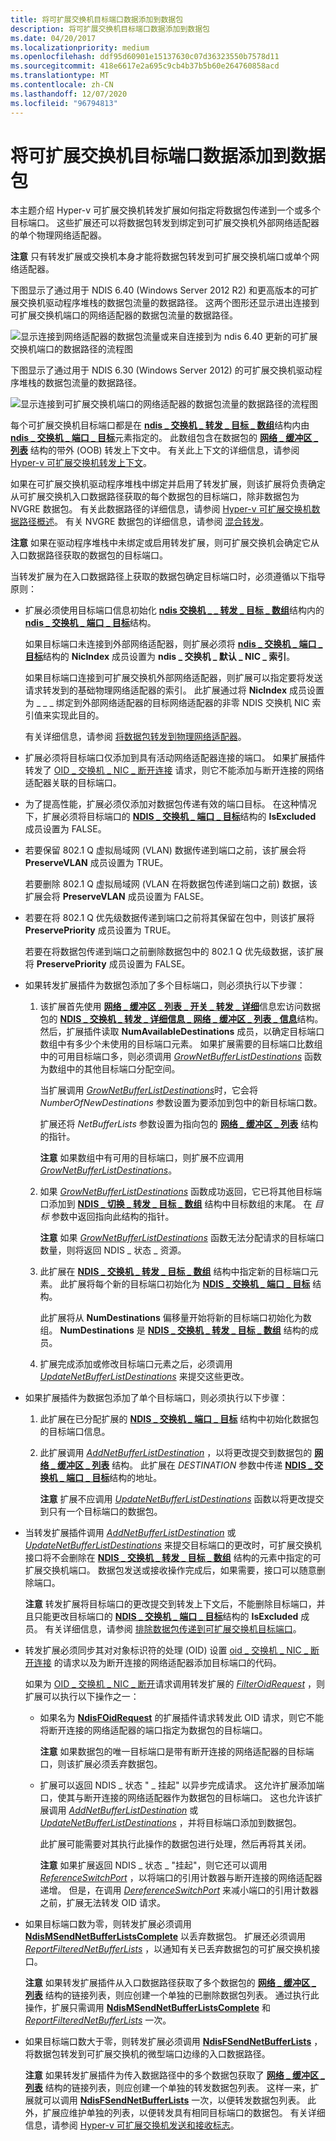 ```yaml
---
title: 将可扩展交换机目标端口数据添加到数据包
description: 将可扩展交换机目标端口数据添加到数据包
ms.date: 04/20/2017
ms.localizationpriority: medium
ms.openlocfilehash: ddf95d60901e15137630c07d36323550b7578d11
ms.sourcegitcommit: 418e6617e2a695c9cb4b37b5b60e264760858acd
ms.translationtype: MT
ms.contentlocale: zh-CN
ms.lasthandoff: 12/07/2020
ms.locfileid: "96794813"
---
```

# <a name="adding-extensible-switch-destination-port-data-to-a-packet"></a>将可扩展交换机目标端口数据添加到数据包


本主题介绍 Hyper-v 可扩展交换机转发扩展如何指定将数据包传递到一个或多个目标端口。 这些扩展还可以将数据包转发到绑定到可扩展交换机外部网络适配器的单个物理网络适配器。

**注意**  只有转发扩展或交换机本身才能将数据包转发到可扩展交换机端口或单个网络适配器。



下图显示了通过用于 NDIS 6.40 (Windows Server 2012 R2) 和更高版本的可扩展交换机驱动程序堆栈的数据包流量的数据路径。 这两个图形还显示进出连接到可扩展交换机端口的网络适配器的数据包流量的数据路径。

![显示连接到网络适配器的数据包流量或来自连接到为 ndis 6.40 更新的可扩展交换机端口的数据路径的流程图](images/vswitchteam2-ndis640.png)

下图显示了通过用于 NDIS 6.30 (Windows Server 2012) 的可扩展交换机驱动程序堆栈的数据包流量的数据路径。

![显示连接到可扩展交换机端口的网络适配器的数据包流量的数据路径的流程图](images/vswitchteam2.png)

每个可扩展交换机目标端口都是在 [**ndis \_ 交换机 \_ 转发 \_ 目标 \_ 数组**](/windows-hardware/drivers/ddi/ndis/ns-ndis-_ndis_switch_forwarding_destination_array)结构内由 [**ndis \_ 交换机 \_ 端口 \_ 目标**](/windows-hardware/drivers/ddi/ndis/ns-ndis-_ndis_switch_port_destination)元素指定的。 此数组包含在数据包的 [**网络 \_ 缓冲区 \_ 列表**](/windows-hardware/drivers/ddi/ndis/ns-ndis-_net_buffer_list) 结构的带外 (OOB) 转发上下文中。 有关此上下文的详细信息，请参阅 [Hyper-v 可扩展交换机转发上下文](hyper-v-extensible-switch-forwarding-context.md)。

如果在可扩展交换机驱动程序堆栈中绑定并启用了转发扩展，则该扩展将负责确定从可扩展交换机入口数据路径获取的每个数据包的目标端口，除非数据包为 NVGRE 数据包。 有关此数据路径的详细信息，请参阅 [Hyper-v 可扩展交换机数据路径概述](overview-of-the-hyper-v-extensible-switch-data-path.md)。 有关 NVGRE 数据包的详细信息，请参阅 [混合转发](hybrid-forwarding.md)。

**注意**  如果在驱动程序堆栈中未绑定或启用转发扩展，则可扩展交换机会确定它从入口数据路径获取的数据包的目标端口。



当转发扩展为在入口数据路径上获取的数据包确定目标端口时，必须遵循以下指导原则：

-   扩展必须使用目标端口信息初始化 [**ndis 交换机 \_ \_ 转发 \_ 目标 \_ 数组**](/windows-hardware/drivers/ddi/ndis/ns-ndis-_ndis_switch_forwarding_destination_array)结构内的 [**ndis \_ 交换机 \_ 端口 \_ 目标**](/windows-hardware/drivers/ddi/ndis/ns-ndis-_ndis_switch_port_destination)结构。

    如果目标端口未连接到外部网络适配器，则扩展必须将 [**ndis \_ 交换机 \_ 端口 \_ 目标**](/windows-hardware/drivers/ddi/ndis/ns-ndis-_ndis_switch_port_destination)结构的 **NicIndex** 成员设置为 **ndis \_ 交换机 \_ 默认 \_ NIC \_ 索引**。

    如果目标端口连接到可扩展交换机外部网络适配器，则扩展可以指定要将发送请求转发到的基础物理网络适配器的索引。 此扩展通过将 **NicIndex** 成员设置为 \_ \_ \_ 绑定到外部网络适配器的目标网络适配器的非零 NDIS 交换机 NIC 索引值来实现此目的。

    有关详细信息，请参阅 [将数据包转发到物理网络适配器](forwarding-packets-to-physical-network-adapters.md)。

-   扩展必须将目标端口仅添加到具有活动网络适配器连接的端口。 如果扩展插件转发了 [OID \_ 交换机 \_ NIC \_ 断开连接](./oid-switch-nic-disconnect.md) 请求，则它不能添加与断开连接的网络适配器关联的目标端口。

-   为了提高性能，扩展必须仅添加对数据包传递有效的端口目标。 在这种情况下，扩展必须将目标端口的 [**NDIS \_ 交换机 \_ 端口 \_ 目标**](/windows-hardware/drivers/ddi/ndis/ns-ndis-_ndis_switch_port_destination)结构的 **IsExcluded** 成员设置为 FALSE。

-   若要保留 802.1 Q 虚拟局域网 (VLAN) 数据传递到端口之前，该扩展会将 **PreserveVLAN** 成员设置为 TRUE。

    若要删除 802.1 Q 虚拟局域网 (VLAN 在将数据包传递到端口之前) 数据，该扩展会将 **PreserveVLAN** 成员设置为 FALSE。

-   若要在将 802.1 Q 优先级数据传递到端口之前将其保留在包中，则该扩展将 **PreservePriority** 成员设置为 TRUE。

    若要在将数据包传递到端口之前删除数据包中的 802.1 Q 优先级数据，该扩展将 **PreservePriority** 成员设置为 FALSE。

-   如果转发扩展插件为数据包添加了多个目标端口，则必须执行以下步骤：

    1.  该扩展首先使用 [**网络 \_ 缓冲区 \_ 列表 \_ 开关 \_ 转发 \_ 详细**](/windows-hardware/drivers/ddi/ndis/nf-ndis-net_buffer_list_switch_forwarding_detail)信息宏访问数据包的 [**NDIS \_ 交换机 \_ 转发 \_ 详细信息 \_ 网络 \_ 缓冲区 \_ 列表 \_ 信息**](/windows-hardware/drivers/ddi/ndis/ns-ndis-_ndis_switch_forwarding_detail_net_buffer_list_info)结构。 然后，扩展插件读取 **NumAvailableDestinations** 成员，以确定目标端口数组中有多少个未使用的目标端口元素。 如果扩展需要的目标端口比数组中的可用目标端口多，则必须调用 [*GrowNetBufferListDestinations*](/windows-hardware/drivers/ddi/ndis/nc-ndis-ndis_switch_grow_net_buffer_list_destinations) 函数为数组中的其他目标端口分配空间。

        当扩展调用 [*GrowNetBufferListDestinations*](/windows-hardware/drivers/ddi/ndis/nc-ndis-ndis_switch_grow_net_buffer_list_destinations)时，它会将 *NumberOfNewDestinations* 参数设置为要添加到包中的新目标端口数。

        扩展还将 *NetBufferLists* 参数设置为指向包的 [**网络 \_ 缓冲区 \_ 列表**](/windows-hardware/drivers/ddi/ndis/ns-ndis-_net_buffer_list) 结构的指针。

        **注意**  如果数组中有可用的目标端口，则扩展不应调用 [*GrowNetBufferListDestinations*](/windows-hardware/drivers/ddi/ndis/nc-ndis-ndis_switch_grow_net_buffer_list_destinations)。

    2.  如果 [*GrowNetBufferListDestinations*](/windows-hardware/drivers/ddi/ndis/nc-ndis-ndis_switch_grow_net_buffer_list_destinations) 函数成功返回，它已将其他目标端口添加到 [**NDIS \_ 切换 \_ 转发 \_ 目标 \_ 数组**](/windows-hardware/drivers/ddi/ndis/ns-ndis-_ndis_switch_forwarding_destination_array) 结构中目标数组的末尾。 在 *目标* 参数中返回指向此结构的指针。

        **注意**  如果 [*GrowNetBufferListDestinations*](/windows-hardware/drivers/ddi/ndis/nc-ndis-ndis_switch_grow_net_buffer_list_destinations) 函数无法分配请求的目标端口数量，则将返回 NDIS \_ 状态 \_ 资源。

    3.  此扩展在 [**NDIS \_ 交换机 \_ 转发 \_ 目标 \_ 数组**](/windows-hardware/drivers/ddi/ndis/ns-ndis-_ndis_switch_forwarding_destination_array) 结构中指定新的目标端口元素。 此扩展将每个新的目标端口初始化为 [**NDIS \_ 交换机 \_ 端口 \_ 目标**](/windows-hardware/drivers/ddi/ndis/ns-ndis-_ndis_switch_port_destination) 结构。

        此扩展将从 **NumDestinations** 偏移量开始将新的目标端口初始化为数组。 **NumDestinations** 是 [**NDIS \_ 交换机 \_ 转发 \_ 目标 \_ 数组**](/windows-hardware/drivers/ddi/ndis/ns-ndis-_ndis_switch_forwarding_destination_array) 结构的成员。

    4.  扩展完成添加或修改目标端口元素之后，必须调用 [*UpdateNetBufferListDestinations*](/windows-hardware/drivers/ddi/ndis/nc-ndis-ndis_switch_update_net_buffer_list_destinations) 来提交这些更改。

-   如果扩展插件为数据包添加了单个目标端口，则必须执行以下步骤：

    1.  此扩展在已分配扩展的 [**NDIS \_ 交换机 \_ 端口 \_ 目标**](/windows-hardware/drivers/ddi/ndis/ns-ndis-_ndis_switch_port_destination) 结构中初始化数据包的目标端口信息。

    2.  此扩展调用 [*AddNetBufferListDestination*](/windows-hardware/drivers/ddi/ndis/nc-ndis-ndis_switch_add_net_buffer_list_destination) ，以将更改提交到数据包的 [**网络 \_ 缓冲区 \_ 列表**](/windows-hardware/drivers/ddi/ndis/ns-ndis-_net_buffer_list) 结构。 此扩展在 *DESTINATION* 参数中传递 [**NDIS \_ 交换机 \_ 端口 \_ 目标**](/windows-hardware/drivers/ddi/ndis/ns-ndis-_ndis_switch_port_destination)结构的地址。

        **注意**  扩展不应调用 [*UpdateNetBufferListDestinations*](/windows-hardware/drivers/ddi/ndis/nc-ndis-ndis_switch_update_net_buffer_list_destinations) 函数以将更改提交到只有一个目标端口的数据包。

-   当转发扩展插件调用 [*AddNetBufferListDestination*](/windows-hardware/drivers/ddi/ndis/nc-ndis-ndis_switch_add_net_buffer_list_destination) 或 [*UpdateNetBufferListDestinations*](/windows-hardware/drivers/ddi/ndis/nc-ndis-ndis_switch_update_net_buffer_list_destinations) 来提交目标端口的更改时，可扩展交换机接口将不会删除在 [**NDIS \_ 交换机 \_ 转发 \_ 目标 \_ 数组**](/windows-hardware/drivers/ddi/ndis/ns-ndis-_ndis_switch_forwarding_destination_array) 结构的元素中指定的可扩展交换机端口。 数据包发送或接收操作完成后，如果需要，接口可以随意删除端口。

    **注意** 转发扩展将目标端口的更改提交到转发上下文后，不能删除目标端口，并且只能更改目标端口的 [**NDIS \_ 交换机 \_ 端口 \_ 目标**](/windows-hardware/drivers/ddi/ndis/ns-ndis-_ndis_switch_port_destination)结构的 **IsExcluded** 成员。 有关详细信息，请参阅 [排除数据包传递到可扩展交换机目标端口](excluding-packet-delivery-to-extensible-switch-destination-ports.md)。

-   转发扩展必须同步其对对象标识符的处理 (OID) 设置 [oid \_ 交换机 \_ NIC \_ 断开连接](./oid-switch-nic-disconnect.md) 的请求以及为断开连接的网络适配器添加目标端口的代码。

    如果为 [OID \_ 交换机 \_ NIC \_ 断开](./oid-switch-nic-disconnect.md)请求调用转发扩展的 [*FilterOidRequest*](/windows-hardware/drivers/ddi/ndis/nc-ndis-filter_oid_request) ，则扩展可以执行以下操作之一：

    -   如果名为 [**NdisFOidRequest**](/windows-hardware/drivers/ddi/ndis/nf-ndis-ndisfoidrequest) 的扩展插件请求转发此 OID 请求，则它不能将断开连接的网络适配器的端口指定为数据包的目标端口。

        **注意**  如果数据包的唯一目标端口是带有断开连接的网络适配器的目标端口，则该扩展必须丢弃数据包。

    -   扩展可以返回 NDIS \_ 状态 " \_ 挂起" 以异步完成请求。 这允许扩展添加端口，使其与断开连接的网络适配器作为数据包的目标端口。 这也允许该扩展调用 [*AddNetBufferListDestination*](/windows-hardware/drivers/ddi/ndis/nc-ndis-ndis_switch_add_net_buffer_list_destination) 或 [*UpdateNetBufferListDestinations*](/windows-hardware/drivers/ddi/ndis/nc-ndis-ndis_switch_update_net_buffer_list_destinations) ，并将目标端口添加到数据包。

        此扩展可能需要对其执行此操作的数据包进行处理，然后再将其关闭。

        **注意**  如果扩展返回 NDIS \_ 状态 \_ "挂起"，则它还可以调用 [*ReferenceSwitchPort*](/windows-hardware/drivers/ddi/ndis/nc-ndis-ndis_switch_reference_switch_port) ，以将端口的引用计数器与断开连接的网络适配器递增。 但是，在调用 [*DereferenceSwitchPort*](/windows-hardware/drivers/ddi/ndis/nc-ndis-ndis_switch_dereference_switch_port) 来减小端口的引用计数器之前，扩展无法转发 OID 请求。



-   如果目标端口数为零，则转发扩展必须调用 [**NdisMSendNetBufferListsComplete**](/windows-hardware/drivers/ddi/ndis/nf-ndis-ndismsendnetbufferlistscomplete) 以丢弃数据包。 扩展还必须调用 [*ReportFilteredNetBufferLists*](/windows-hardware/drivers/ddi/ndis/nc-ndis-ndis_switch_report_filtered_net_buffer_lists) ，以通知有关已丢弃数据包的可扩展交换机接口。

    **注意**  如果转发扩展插件从入口数据路径获取了多个数据包的 [**网络 \_ 缓冲区 \_ 列表**](/windows-hardware/drivers/ddi/ndis/ns-ndis-_net_buffer_list) 结构的链接列表，则应创建一个单独的已删除数据包列表。 通过执行此操作，扩展只需调用 [**NdisMSendNetBufferListsComplete**](/windows-hardware/drivers/ddi/ndis/nf-ndis-ndismsendnetbufferlistscomplete) 和 [*ReportFilteredNetBufferLists*](/windows-hardware/drivers/ddi/ndis/nc-ndis-ndis_switch_report_filtered_net_buffer_lists) 一次。



-   如果目标端口数大于零，则转发扩展必须调用 [**NdisFSendNetBufferLists**](/windows-hardware/drivers/ddi/ndis/nf-ndis-ndisfsendnetbufferlists) ，将数据包转发到可扩展交换机的微型端口边缘的入口数据路径。

    **注意**  如果转发扩展插件为传入数据路径中的多个数据包获取了 [**网络 \_ 缓冲区 \_ 列表**](/windows-hardware/drivers/ddi/ndis/ns-ndis-_net_buffer_list) 结构的链接列表，则应创建一个单独的转发数据包列表。 这样一来，扩展就可以调用 [**NdisFSendNetBufferLists**](/windows-hardware/drivers/ddi/ndis/nf-ndis-ndisfsendnetbufferlists) 一次，以便转发数据包列表。 此外，扩展应维护单独的列表，以便转发具有相同目标端口的数据包。 有关详细信息，请参阅 [Hyper-v 可扩展交换机发送和接收标志](hyper-v-extensible-switch-send-and-receive-flags.md)。
